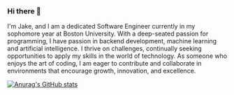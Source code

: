 ### Hi there 👋

I'm Jake, and I am a dedicated Software Engineer currently in my sophomore year at Boston University. With a deep-seated passion for programming, I have passion in backend development, machine learning and artificial intelligence. I thrive on challenges, continually seeking opportunities to apply my skills in the world of technology. As someone who enjoys the art of coding, I am eager to contribute and collaborate in environments that encourage growth, innovation, and excellence.

[![Anurag's GitHub stats](https://github-readme-stats.vercel.app/api?username=jakejeong5007)](https://github.com/jakejeong5007/github-readme-stats)
